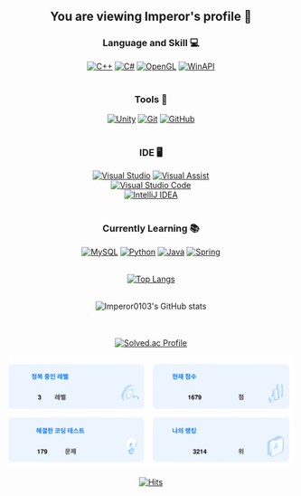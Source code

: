 <div align="center">

## You are viewing Imperor's profile 💾  
### Language and Skill 💻  
[![C++](https://custom-icon-badges.demolab.com/badge/C%2B%2B-%2300599C.svg?logo=cpp2&logoColor=white)](#) [![C#](https://custom-icon-badges.demolab.com/badge/C%23-%23239120.svg?logo=cshrp&logoColor=white)](#) [![OpenGL](https://custom-icon-badges.demolab.com/badge/OpenGL-%235586A4.svg?logo=opengl&logoColor=white)](#) [![WinAPI](https://custom-icon-badges.demolab.com/badge/WinAPI-%234F8A8B.svg?logo=windows&logoColor=white)](#)  
<br/>

### Tools 🔨  
[![Unity](https://custom-icon-badges.demolab.com/badge/Unity-000000.svg?logo=unity&logoColor=white)](#) [![Git](https://custom-icon-badges.demolab.com/badge/Git-%23F05032.svg?logo=git&logoColor=white)](#) [![GitHub](https://custom-icon-badges.demolab.com/badge/GitHub-181717.svg?logo=github&logoColor=white)](#)  
<br/>

### IDE 🖥️ 
[![Visual Studio](https://custom-icon-badges.demolab.com/badge/Visual%20Studio-%235C2D91.svg?logo=visualstudio&logoColor=white)](#) [![Visual Assist](https://custom-icon-badges.demolab.com/badge/Visual%20Assist-%23FF6347.svg?logo=visualassist&logoColor=white)](#)
<br/>[![Visual Studio Code](https://custom-icon-badges.demolab.com/badge/Visual%20Studio%20Code-%23007ACC.svg?logo=visualstudiocode&logoColor=white)](#) 
<br/>[![IntelliJ IDEA](https://custom-icon-badges.demolab.com/badge/IntelliJ%20IDEA-%23000080.svg?logo=intellijidea&logoColor=white)](#)
<br/><br/>

### Currently Learning 📚  
[![MySQL](https://custom-icon-badges.demolab.com/badge/MySQL-%234479A1.svg?logo=mysql&logoColor=white)](#) [![Python](https://custom-icon-badges.demolab.com/badge/Python-%233776AB.svg?logo=python&logoColor=white)](#) [![Java](https://custom-icon-badges.demolab.com/badge/Java-%23ED8B00.svg?logo=java&logoColor=white)](#) 
[![Spring](https://custom-icon-badges.demolab.com/badge/Spring-%236DB33F.svg?logo=spring&logoColor=white)](#) 
<br/><br/>

[![Top Langs](https://github-readme-stats.vercel.app/api/top-langs/?username=Imperor0103&layout=compact)](https://github.com/anuraghazra/github-readme-stats)
<br/><br/>

![Imperor0103's GitHub stats](https://github-readme-stats.vercel.app/api?username=Imperor0103&theme=chartreuse-dark&count_private=true&show_icons=true)  
<br/><br/>

[![Solved.ac Profile](http://mazassumnida.wtf/api/v2/generate_badge?boj=imperor0103)](https://solved.ac/imperor0103/) 

![Programmers Badge](https://raw.githubusercontent.com/Imperor0103/Programmers_Badge_Generator/main/result/result.svg)


[![Hits](https://hits.seeyoufarm.com/api/count/incr/badge.svg?url=https%3A%2F%2Fgithub.com%2FImperor0103%2Fhit-counter&count_bg=%2379C83D&title_bg=%23555555&icon=&icon_color=%23E7E7E7&title=hits&edge_flat=false)](https://hits.seeyoufarm.com)

</div>
